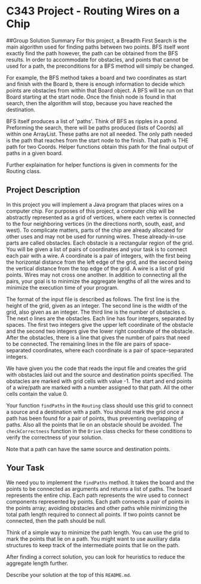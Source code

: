 # C343 Project - Routing Wires on a Chip

##Group Solution Summary
For this project, a Breadth First Search is the main algorithm used for 
finding paths between two points. BFS itself wont exactly find the path
however, the path can be obtained from the BFS results. In order to accommodate
for obstacles, and points that cannot be used for a path, the preconditions for 
a BFS method will simply be changed.

For example, the BFS method takes a board and two coordinates as start and finish
with the Board b, there is enough information to decide which points are obstacles
from within that Board object. A BFS will be run on that Board starting at the start
node. Once the finish node is found in that search, then the algorithm will stop, because
you have reached the destination.

BFS itself produces a list of 'paths'. Think of BFS as ripples in a pond. Preforming 
the search, there will be paths produced (lists of Coords) all within one ArrayList.
These paths are not all needed. The only path needed is the path that reaches from 
the start node to the finish. That path is THE path for two Coords. Helper functions
obtain this path for the final output of paths in a given board.

Further explaination for helper functions is given in comments for the Routing class.

## Project Description

In this project you will implement a Java program that places wires on
a computer chip. For purposes of this project, a computer chip will be
abstractly represented as a grid of vertices, where each vertex is
connected to the four neighboring vertices (in the directions north,
south, east, and west). To complicate matters, parts of the chip are
already allocated for other uses and may not be used for running
wires. These already-in-use parts are called obstacles. Each obstacle
is a rectangular region of the grid. You will be given a list of pairs
of coordinates and your task is to connect each pair with a wire.  A
coordinate is a pair of integers, with the first being the horizontal
distance from the left edge of the grid, and the second being the
vertical distance from the top edge of the grid.  A wire is a list of
grid points. Wires may not cross one another.  In addition to
connecting all the pairs, your goal is to minimize the aggregate
lengths of all the wires and to minimize the execution time of your
program.

The format of the input file is described as follows.  The first line
is the height of the grid, given as an integer.  The second line is
the width of the grid, also given as an integer.  The third line is
the number of obstacles o.  The next o lines are the obstacles.  Each
line has four integers, separated by spaces. The first two integers
give the upper left coordinate of the obstacle and the second two
integers give the lower right coordinate of the obstacle.  After the
obstacles, there is a line that gives the number of pairs that need to
be connected. The remaining lines in the file are pairs of
space-separated coordinates, where each coordinate is a pair of
space-separated integers.

We have given you the code that reads the input file and creates the grid
with obstacles laid out and the source and destination points specified.
The obstacles are marked with grid cells with value -1. The start
and end points of a wire/path are marked with a number assigned to
that path. All the other cells contain the value 0.

Your function `findPaths` in the `Routing` class should use this grid
to connect a source and a destination with a path. You should mark the
grid once a path has been found for a pair of points, thus preventing
overlapping of paths. Also all the points that lie on an obstacle
should be avoided. The `checkCorrectness` function in the `Drive`
class checks for these conditions to verify the correctness of your
solution.

Note that a path can have the same source and destination points.

## Your Task

We need you to implement the `findPaths` method.  It takes the board
and the points to be connected as arguments and returns a list of
paths. The board represents the entire chip. Each path represents the
wire used to connect components represented by points. Each path
connects a pair of points in the points array; avoiding obstacles and
other paths while minimizing the total path length required to connect
all points. If two points cannot be connected, then the path should be
null.

Think of a simple way to minimize the path length. You can use the
grid to mark the points that lie on a path.  You might want to use
auxiliary data structures to keep track of the intermediate points
that lie on the path.

After finding a correct solution, you can look for heuristics to
reduce the aggregate length further.

Describe your solution at the top of this `README.md`.


